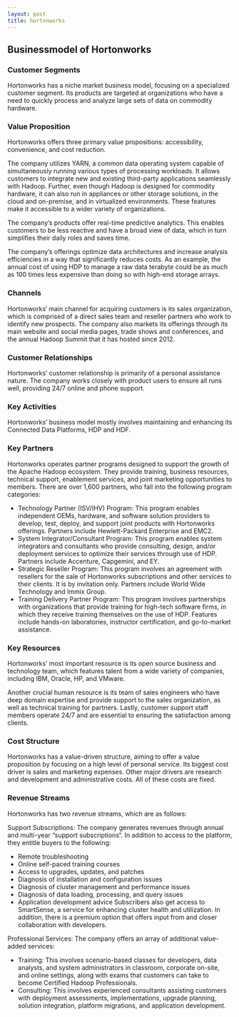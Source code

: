 ```yaml
---
layout: post
title: hortonworks
---
```


Businessmodel of Hortonworks
-----------------------------

### Customer Segments

Hortonworks has a niche market business model, focusing on a specialized customer segment. Its products are targeted at organizations who have a need to quickly process and analyze large sets of data on commodity hardware.

### Value Proposition

Hortonworks offers three primary value propositions: accessibility, convenience, and cost reduction.

The company utilizes YARN, a common data operating system capable of simultaneously running various types of processing workloads. It allows customers to integrate new and existing third-party applications seamlessly with Hadoop. Further, even though Hadoop is designed for commodity hardware, it can also run in appliances or other storage solutions, in the cloud and on-premise, and in virtualized environments. These features make it accessible to a wider variety of organizations.

The company’s products offer real-time predictive analytics. This enables customers to be less reactive and have a broad view of data, which in turn simplifies their daily roles and saves time.

The company’s offerings optimize data architectures and increase analysis efficiencies in a way that significantly reduces costs. As an example, the annual cost of using HDP to manage a raw data terabyte could be as much as 100 times less expensive than doing so with high-end storage arrays.

### Channels

Hortonworks‘ main channel for acquiring customers is its sales organization, which is comprised of a direct sales team and reseller partners who work to identify new prospects. The company also markets its offerings through its main website and social media pages, trade shows and conferences, and the annual Hadoop Summit that it has hosted since 2012.

### Customer Relationships

Hortonworks’ customer relationship is primarily of a personal assistance nature. The company works closely with product users to ensure all runs well, providing 24/7 online and phone support.

### Key Activities

Hortonworks’ business model mostly involves maintaining and enhancing its Connected Data Platforms, HDP and HDF.

### Key Partners

Hortonworks operates partner programs designed to support the growth of the Apache Hadoop ecosystem. They provide training, business resources, technical support, enablement services, and joint marketing opportunities to members. There are over 1,600 partners, who fall into the following program categories:

 * Technology Partner (ISV/IHV) Program: This program enables independent OEMs, hardware, and software solution providers to develop, test, deploy, and support joint products with Hortonworks offerings. Partners include Hewlett-Packard Enterprise and EMC2.
* System Integrator/Consultant Program: This program enables system integrators and consultants who provide consulting, design, and/or deployment services to optimize their services through use of HDP. Partners include Accenture, Capgemini, and EY.
* Strategic Reseller Program: This program involves an agreement with resellers for the sale of Hortonworks subscriptions and other services to their clients. It is by invitation only. Partners include World Wide Technology and Immix Group.
* Training Delivery Partner Program: This program involves partnerships with organizations that provide training for high-tech software firms, in which they receive training themselves on the use of HDP. Features include hands-on laboratories, instructor certification, and go-to-market assistance.
 ### Key Resources

Hortonworks’ most important resource is its open source business and technology team, which features talent from a wide variety of companies, including IBM, Oracle, HP, and VMware.

Another crucial human resource is its team of sales engineers who have deep domain expertise and provide support to the sales organization, as well as technical training for partners. Lastly, customer support staff members operate 24/7 and are essential to ensuring the satisfaction among clients.

### Cost Structure

Hortonworks has a value-driven structure, aiming to offer a value proposition by focusing on a high level of personal service. Its biggest cost driver is sales and marketing expenses. Other major drivers are research and development and administrative costs. All of these costs are fixed.

### Revenue Streams

Hortonworks has two revenue streams, which are as follows:

Support Subscriptions: The company generates revenues through annual and multi-year “support subscriptions“. In addition to access to the platform, they entitle buyers to the following:

 * Remote troubleshooting
* Online self-paced training courses
* Access to upgrades, updates, and patches
* Diagnosis of installation and configuration issues
* Diagnosis of cluster management and performance issues
* Diagnosis of data loading, processing, and query issues
* Application development advice
 Subscribers also get access to SmartSense, a service for enhancing cluster health and utilization. In addition, there is a premium option that offers input from and closer collaboration with developers.

Professional Services: The company offers an array of additional value-added services:

 * Training: This involves scenario-based classes for developers, data analysts, and system administrators in classroom, corporate on-site, and online settings, along with exams that customers can take to become Certified Hadoop Professionals.
* Consulting: This involves experienced consultants assisting customers with deployment assessments, implementations, upgrade planning, solution integration, platform migrations, and application development.
